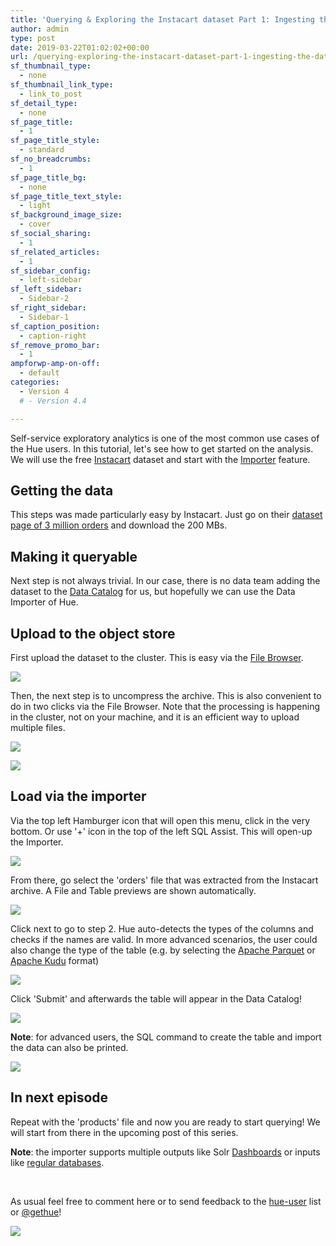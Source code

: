 ```yaml
---
title: 'Querying & Exploring the Instacart dataset Part 1: Ingesting the data'
author: admin
type: post
date: 2019-03-22T01:02:02+00:00
url: /querying-exploring-the-instacart-dataset-part-1-ingesting-the-data/
sf_thumbnail_type:
  - none
sf_thumbnail_link_type:
  - link_to_post
sf_detail_type:
  - none
sf_page_title:
  - 1
sf_page_title_style:
  - standard
sf_no_breadcrumbs:
  - 1
sf_page_title_bg:
  - none
sf_page_title_text_style:
  - light
sf_background_image_size:
  - cover
sf_social_sharing:
  - 1
sf_related_articles:
  - 1
sf_sidebar_config:
  - left-sidebar
sf_left_sidebar:
  - Sidebar-2
sf_right_sidebar:
  - Sidebar-1
sf_caption_position:
  - caption-right
sf_remove_promo_bar:
  - 1
ampforwp-amp-on-off:
  - default
categories:
  - Version 4
  # - Version 4.4

---
```

Self-service exploratory analytics is one of the most common use cases of the Hue users. In this tutorial, let's see how to get started on the analysis. We will use the free [Instacart][1] dataset and start with the [Importer][2] feature.

## Getting the data

This steps was made particularly easy by Instacart. Just go on their [dataset page of 3 million orders][3] and download the 200 MBs.

## Making it queryable

Next step is not always trivial. In our case, there is no data team adding the dataset to the [Data Catalog][4] for us, but hopefully we can use the Data Importer of Hue.

## Upload to the object store

First upload the dataset to the cluster. This is easy via the [File Browser][5].

[<img src="https://cdn.gethue.com/uploads/2019/03/insta_upload.png"/>][6]

Then, the next step is to uncompress the archive. This is also convenient to do in two clicks via the File Browser. Note that the processing is happening in the cluster, not on your machine, and it is an efficient way to upload multiple files.

[<img src="https://cdn.gethue.com/uploads/2019/03/insta_extract.png"/>][7]

[<img src="https://cdn.gethue.com/uploads/2019/03/insta_extraction.png"/>][8]

## Load via the importer

Via the top left Hamburger icon that will open this menu, click in the very bottom. Or use '+' icon in the top of the left SQL Assist. This will open-up the Importer.

[<img src="https://cdn.gethue.com/uploads/2019/03/insta_importer.png"/>][9]

From there, go select the 'orders' file that was extracted from the Instacart archive. A File and Table previews are shown automatically.

[<img src="https://cdn.gethue.com/uploads/2019/03/insta_importer_step1.png"/>][10]

Click next to go to step 2. Hue auto-detects the types of the columns and checks if the names are valid. In more advanced scenarios, the user could also change the type of the table (e.g. by selecting the [Apache Parquet][11] or [Apache Kudu][12] format)

[<img src="https://cdn.gethue.com/uploads/2019/03/insta_importer_step2.png"/>][13]

Click 'Submit' and afterwards the table will appear in the Data Catalog!

[<img src="https://cdn.gethue.com/uploads/2019/03/insta_table_created.png"/>][14]

**Note**: for advanced users, the SQL command to create the table and import the data can also be printed.

[<img src="https://cdn.gethue.com/uploads/2019/03/insta_cart_show_command.png"/>][15]

## In next episode

Repeat with the 'products' file and now you are ready to start querying! We will start from there in the upcoming post of this series.

**Note**: the importer supports multiple outputs like Solr [Dashboards][16] or inputs like [regular databases][17].

&nbsp;

As usual feel free to comment here or to send feedback to the [hue-user][18] list or [@gethue][19]!

[<img src="https://cdn.gethue.com/uploads/2019/03/insta_basic_querying.png"/>][20]

 [1]: https://www.instacart.com
 [2]: https://gethue.com/import-data-to-be-queried-via-the-self-service-drag-drop-create-table-wizard/
 [3]: https://www.instacart.com/datasets/grocery-shopping-2017
 [4]: https://gethue.com/improved-sql-exploration-in-hue-4-3/
 [5]: https://gethue.com/browsers/
 [6]: https://cdn.gethue.com/uploads/2019/03/insta_upload.png
 [7]: https://cdn.gethue.com/uploads/2019/03/insta_extract.png
 [8]: https://cdn.gethue.com/uploads/2019/03/insta_extraction.png
 [9]: https://cdn.gethue.com/uploads/2019/03/insta_importer.png
 [10]: https://cdn.gethue.com/uploads/2019/03/insta_importer_step1.png
 [11]: https://parquet.apache.org/
 [12]: https://kudu.apache.org/
 [13]: https://cdn.gethue.com/uploads/2019/03/insta_importer_step2.png
 [14]: https://cdn.gethue.com/uploads/2019/03/insta_table_created.png
 [15]: https://cdn.gethue.com/uploads/2019/03/insta_cart_show_command.png
 [16]: https://gethue.com/search-dashboards/
 [17]: https://gethue.com/importing-data-from-traditional-databases-into-hdfshive-in-just-a-few-clicks/
 [18]: http://groups.google.com/a/cloudera.org/group/hue-user
 [19]: https://twitter.com/gethue
 [20]: https://cdn.gethue.com/uploads/2019/03/insta_basic_querying.png
